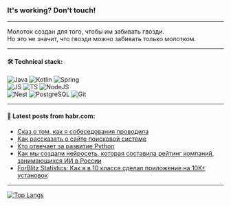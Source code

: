 ### It's working? Don't touch!

---
Молоток создан для того, чтобы им забивать гвозди. <br>
Но это не значит, что гвозди можно забивать только молотком.

---

#### 🛠️ Technical stack:

![Java](https://img.shields.io/badge/Java-informational?logo=Oracle&style=flat&logoColor=white&color=FF4500)
![Kotlin](https://img.shields.io/badge/Kotlin-informational?logo=Kotlin&style=flat&logoColor=white&color=774D97)
![Spring](https://img.shields.io/badge/SpringBoot-informational?logo=SpringBoot&style=flat&logoColor=white&color=6DB33F) <br>
![JS](https://img.shields.io/badge/JS-informational?logo=javaScript&style=flat&logoColor=black&color=F7Df1E)
![TS](https://img.shields.io/badge/TypeScript-informational?logo=typeScript&style=flat&logoColor=black&color=0667A8)
![NodeJS](https://img.shields.io/badge/NodeJS-informational?logo=node.js&style=flat&logoColor=white&color=70A760) <br>
![Nest](https://img.shields.io/badge/NestJS-informational?logo=NestJS&style=flat&logoColor=white&color=E0234E)
![PostgreSQL](https://img.shields.io/badge/PostgreSQL-informational?logo=PostgreSQL&style=flat&logoColor=white&color=DAA520)
![Git](https://img.shields.io/badge/Git-informational?logo=git&style=flat&logoColor=white&color=778899)

___

#### 💬 Latest posts from habr.com:

<!-- BLOG-POST-LIST:START -->
- [Сказ о том, как я собеседования проводила](https://habr.com/ru/companies/alfa/articles/760610/?utm_source=habrahabr&utm_medium=rss&utm_campaign=760610)
- [Как рассказать о сайте поисковой системе](https://habr.com/ru/articles/761068/?utm_source=habrahabr&utm_medium=rss&utm_campaign=761068)
- [Кто отвечает за развитие Python](https://habr.com/ru/companies/sberbank/articles/760158/?utm_source=habrahabr&utm_medium=rss&utm_campaign=760158)
- [Как мы создали нейросеть, которая составила рейтинг компаний, занимающихся ИИ в России](https://habr.com/ru/companies/beeline_tech/articles/761064/?utm_source=habrahabr&utm_medium=rss&utm_campaign=761064)
- [ForBlitz Statistics: Как я в 10 классе сделал приложение на 10K+ установок](https://habr.com/ru/companies/samsung/articles/760874/?utm_source=habrahabr&utm_medium=rss&utm_campaign=760874)
<!-- BLOG-POST-LIST:END -->

---
[![Top Langs](https://github-readme-stats-git-master-advtsetting-gmailcom.vercel.app/api/top-langs/?username=zloylis&langs_count=10&hide_title=false&title_color=e6edf3&size_weight=0.5&count_weight=0.5&layout=compact&hide_border=true&theme=dracula)](https://github.com/zloylis)

<!-- ![GitHub stats](https://github-readme-stats-git-master-advtsetting-gmailcom.vercel.app/api?username=zloylis&show_icons=true&hide_border=true&theme=dracula&hide_title=true&include_all_commits=true&count_private=true&hide=contribs&hide_rank=true) -->
